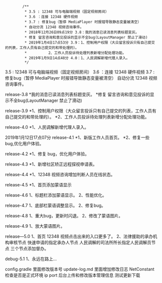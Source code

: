             /**
             * 3.5 : 12348 可与电脑端视频（固定视频房间）
             * 3.6 ：连接 12348 硬件视频
             * 3.7 : 修复bug（暂停 MediaPlayer 时报错导致静态变量被清空）
             * 自动分流 12348 视频咨询事件。
             * 2018年12月26日09点19分 3.8：我的消息已读消息列表标题变灰。
             * 修复 留言咨询和意见投诉的显示不全bug(LayoutManager 禁止了滑动)
             * 2019年1月4日17点53分 3.9：1、控制用户权限（大众留言投诉只有自己提交的列表，工作人员有自己提交的和带处理的）。
             * 			2、工作人员投诉待处理列表新增分配处理功能。
             * 2019年1月9日14点48分 4.0：1、人民调解新增代理人录入。
             */
3.5 : 12348 可与电脑端视频（固定视频房间）
3.6 ：连接 12348 硬件视频
3.7 : 修复bug（暂停 MediaPlayer 时报错导致静态变量被清空）
        自动分流 12348 视频咨询事件。

release-3.8
*我的消息已读消息列表标题变灰。
*修复 留言咨询和意见投诉的显示不全bug(LayoutManager 禁止了滑动)

release-3.9
*1、控制用户权限（大众留言投诉只有自己提交的列表，工作人员有自己提交的和带处理的）。
*2、工作人员投诉待处理列表新增分配处理功能。

release-4.0
*1、人民调解新增代理人录入。

2019年1月12日17点07分
release-4.1
*1、新版工作人员首页。
*2、修复一些bug,优化用户体验。

release-4.2
*1、修复 bug，优化用户体验。

release-4.3
*1、新增社区矫正远程探视申请表。

release-4.4
*1、12348 视频咨询增加判断人员在线状态。

release-4.5
*1、首页添加蒙语显示

release-4.6
1、标题栏添加蒙语显示。
2、性能优化。

release-4.7
1、底部栏蒙语调整显示。
2、修复bug。

release-4.8
1、重大bug，更新时闪退。
2、修改了蒙语图片。

release-4.9
1、放大蒙语图片。

release—5.0
1、首页 12348 视频点击出来的入口更多了。
2、法律援助的承办机构审核节点
  快速申请的指定承办人节点
  人民调解的司法所所长指定人民调解员节点
   三个节点添加督办。

debug-5.1
1、永远在路上...

config.gradle 里面修改版本号
update-log.md 里面增加修改日志
NetConstant 检查是否是正式环境 ip port
后台上传和修改版本管理信息
测试更新下载
